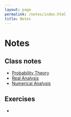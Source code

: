 ```yaml
---
layout: page
permalink: /notes/index.html
title: Notes
---
```


# Notes

## Class notes

- [Probability Theory](probablity_theory.pdf) 
- [Real Analysis](real_analysis.pdf)
- [Numerical Analysis](numerical_analysis.pdf)



## Exercises

- 





